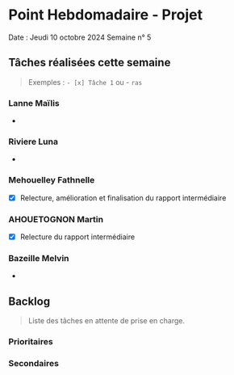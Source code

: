 # Point Hebdomadaire - Projet

Date : Jeudi 10 octobre 2024
Semaine n° 5

## Tâches réalisées cette semaine

> Exemples : `- [x] Tâche 1` ou - `ras`

### Lanne Maïlis
- 

### Riviere Luna
- 

### Mehouelley Fathnelle
- [X] Relecture, amélioration et finalisation du rapport intermédiaire

### AHOUETOGNON Martin
- [X] Relecture du rapport intermédiaire
### Bazeille Melvin

- 

## Backlog

> Liste des tâches en attente de prise en charge.


### Prioritaires


### Secondaires
